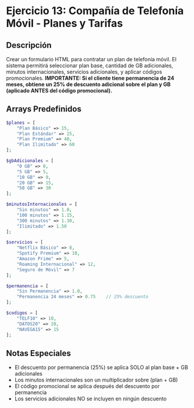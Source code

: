 # Ejercicio 13: Compañía de Telefonía Móvil - Planes y Tarifas

## Descripción
Crear un formulario HTML para contratar un plan de telefonía móvil. El sistema permitirá seleccionar plan base, cantidad de GB adicionales, minutos internacionales, servicios adicionales, y aplicar códigos promocionales. **IMPORTANTE: Si el cliente tiene permanencia de 24 meses, obtiene un 25% de descuento adicional sobre el plan y GB (aplicado ANTES del código promocional).**

## Arrays Predefinidos
```php
$planes = [
    "Plan Básico" => 15,
    "Plan Estándar" => 25,
    "Plan Premium" => 40,
    "Plan Ilimitado" => 60
];

$gbAdicionales = [
    "0 GB" => 0,
    "5 GB" => 5,
    "10 GB" => 9,
    "20 GB" => 15,
    "50 GB" => 30
];

$minutosInternacionales = [
    "Sin minutos" => 1.0,
    "100 minutos" => 1.15,
    "300 minutos" => 1.30,
    "Ilimitado" => 1.50
];

$servicios = [
    "Netflix Básico" => 8,
    "Spotify Premium" => 10,
    "Amazon Prime" => 5,
    "Roaming Internacional" => 12,
    "Seguro de Móvil" => 7
];

$permanencia = [
    "Sin Permanencia" => 1.0,
    "Permanencia 24 meses" => 0.75    // 25% descuento
];

$codigos = [
    "TELF10" => 10,
    "DATOS20" => 20,
    "NAVEGA15" => 15
];
```

## Notas Especiales
- El descuento por permanencia (25%) se aplica SOLO al plan base + GB adicionales
- Los minutos internacionales son un multiplicador sobre (plan + GB)
- El código promocional se aplica después del descuento por permanencia
- Los servicios adicionales NO se incluyen en ningún descuento
